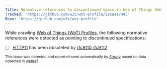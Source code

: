 ```yaml
---
Title: Normative references to discontinued specs in Web of Things (WoT) Profiles
Tracked: 'https://github.com/w3c/wot-profile/issues/445'
Repo: 'https://github.com/w3c/wot-profile'
---
```


While crawling [Web of Things (WoT) Profiles](https://w3c.github.io/wot-profile/), the following normative references were detected as pointing to discontinued specifications:
* [ ] [HTTP11](https://httpwg.org/specs/rfc7230.html) has been obsoleted by [rfc9110](https://httpwg.org/specs/rfc9110.html),[rfc9112](https://httpwg.org/specs/rfc9112.html)

<sub>This issue was detected and reported semi-automatically by [Strudy](https://github.com/w3c/strudy/) based on data collected in [webref](https://github.com/w3c/webref/).</sub>
